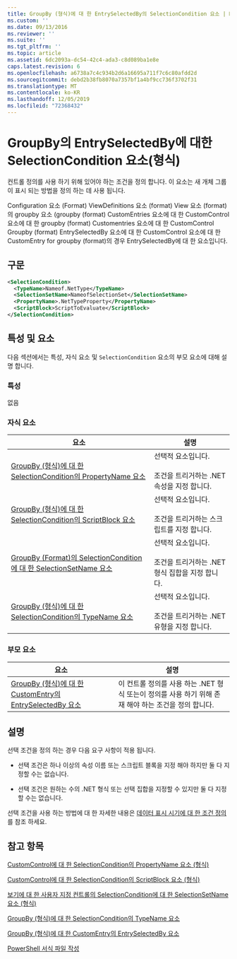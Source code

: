 ```yaml
---
title: GroupBy (형식)에 대 한 EntrySelectedBy의 SelectionCondition 요소 | Microsoft Docs
ms.custom: ''
ms.date: 09/13/2016
ms.reviewer: ''
ms.suite: ''
ms.tgt_pltfrm: ''
ms.topic: article
ms.assetid: 6dc2093a-dc54-42c4-ada3-c8d089ba1e8e
caps.latest.revision: 6
ms.openlocfilehash: a6738a7c4c934b2d6a16695a711f7c6c80afdd2d
ms.sourcegitcommit: debd2b38fb8070a7357bf1a4bf9cc736f3702f31
ms.translationtype: MT
ms.contentlocale: ko-KR
ms.lasthandoff: 12/05/2019
ms.locfileid: "72368432"
---
```

# <a name="selectioncondition-element-for-entryselectedby-for-groupby-format"></a>GroupBy의 EntrySelectedBy에 대한 SelectionCondition 요소(형식)

컨트롤 정의를 사용 하기 위해 있어야 하는 조건을 정의 합니다. 이 요소는 새 개체 그룹이 표시 되는 방법을 정의 하는 데 사용 됩니다.

Configuration 요소 (Format) ViewDefinitions 요소 (format) View 요소 (format)의 groupby 요소 (groupby (format) CustomEntries 요소에 대 한 CustomControl 요소에 대 한 groupby (format) Customentries 요소에 대 한 CustomControl Groupby (format) EntrySelectedBy 요소에 대 한 CustomControl 요소에 대 한 CustomEntry for groupby (format)의 경우 EntrySelectedBy에 대 한 요소입니다.

## <a name="syntax"></a>구문

```xml
<SelectionCondition>
  <TypeName>Nameof.NetType</TypeName>
  <SelectionSetName>NameofSelectionSet</SelectionSetName>
  <PropertyName>.NetTypeProperty</PropertyName>
  <ScriptBlock>ScriptToEvaluate</ScriptBlock>
</SelectionCondition>
```

## <a name="attributes-and-elements"></a>특성 및 요소

다음 섹션에서는 특성, 자식 요소 및 `SelectionCondition` 요소의 부모 요소에 대해 설명 합니다.

### <a name="attributes"></a>특성

없음

### <a name="child-elements"></a>자식 요소

|요소|설명|
|-------------|-----------------|
|[GroupBy (형식)에 대 한 SelectionCondition의 PropertyName 요소](./propertyname-element-for-selectioncondition-for-groupby-format.md)|선택적 요소입니다.<br /><br /> 조건을 트리거하는 .NET 속성을 지정 합니다.|
|[GroupBy (형식)에 대 한 SelectionCondition의 ScriptBlock 요소](./scriptblock-element-for-selectioncondition-for-entryselectedby-for-groupby-format.md)|선택적 요소입니다.<br /><br /> 조건을 트리거하는 스크립트를 지정 합니다.|
|[GroupBy (Format)의 SelectionCondition에 대 한 SelectionSetName 요소](./selectionsetname-element-for-selectioncondition-for-groupby-format.md)|선택적 요소입니다.<br /><br /> 조건을 트리거하는 .NET 형식 집합을 지정 합니다.|
|[GroupBy (형식)에 대 한 SelectionCondition의 TypeName 요소](./typename-element-for-selectioncondition-for-groupby-format.md)|선택적 요소입니다.<br /><br /> 조건을 트리거하는 .NET 유형을 지정 합니다.|

### <a name="parent-elements"></a>부모 요소

|요소|설명|
|-------------|-----------------|
|[GroupBy (형식)에 대 한 CustomEntry의 EntrySelectedBy 요소](./entryselectedby-element-for-customentry-for-groupby-format.md)|이 컨트롤 정의를 사용 하는 .NET 형식 또는이 정의를 사용 하기 위해 존재 해야 하는 조건을 정의 합니다.|

## <a name="remarks"></a>설명

선택 조건을 정의 하는 경우 다음 요구 사항이 적용 됩니다.

- 선택 조건은 하나 이상의 속성 이름 또는 스크립트 블록을 지정 해야 하지만 둘 다 지정할 수는 없습니다.

- 선택 조건은 원하는 수의 .NET 형식 또는 선택 집합을 지정할 수 있지만 둘 다 지정할 수는 없습니다.

선택 조건을 사용 하는 방법에 대 한 자세한 내용은 [데이터 표시 시기에 대 한 조건 정의](./defining-conditions-for-displaying-data.md)를 참조 하세요.

## <a name="see-also"></a>참고 항목

[CustomControl에 대 한 SelectionCondition의 PropertyName 요소 (형식)](./propertyname-element-for-selectioncondition-for-customcontrol-for-view-format.md)

[CustomControl에 대 한 SelectionCondition의 ScriptBlock 요소 (형식)](./scriptblock-element-for-selectioncondition-for-customcontrol-for-view-format.md)

[보기에 대 한 사용자 지정 컨트롤의 SelectionCondition에 대 한 SelectionSetName 요소 (형식)](./selectionsetname-element-for-selectioncondition-for-customcontrol-for-view-format.md)

[GroupBy (형식)에 대 한 SelectionCondition의 TypeName 요소](./typename-element-for-selectioncondition-for-groupby-format.md)

[GroupBy (형식)에 대 한 CustomEntry의 EntrySelectedBy 요소](./entryselectedby-element-for-customentry-for-groupby-format.md)

[PowerShell 서식 파일 작성](./writing-a-powershell-formatting-file.md)
